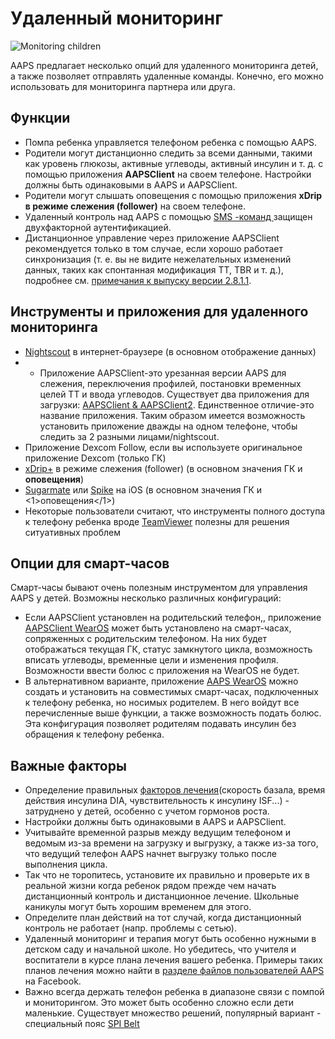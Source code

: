 # Удаленный мониторинг

![Monitoring children](../images/KidsMonitoring.png)

AAPS предлагает несколько опций для удаленного мониторинга детей, а также позволяет отправлять удаленные команды. Конечно, его можно использовать для мониторинга партнера или друга.

## Функции

- Помпа ребенка управляется телефоном ребенка с помощью AAPS.
- Родители могут дистанционно следить за всеми данными, такими как уровень глюкозы, активные углеводы, активный инсулин и т. д. с помощью приложения **AAPSClient** на своем телефоне. Настройки должны быть одинаковыми в AAPS и AAPSClient.
- Родители могут слышать оповещения с помощью приложения **xDrip в режиме слежения (follower)** на своем телефоне.
- Удаленный контроль над AAPS с помощью [SMS -команд ](../Children/SMS-Commands.md) защищен двухфакторной аутентификацией.
- Дистанционное управление через приложение AAPSClient рекомендуется только в том случае, если хорошо работает синхронизация (т. е. вы не видите нежелательных изменений данных, таких как спонтанная модификация TT, TBR и т. д.), подробнее см. [примечания к выпуску версии 2.8.1.1](Releasenotes-important-hints-2-8-1-1).

## Инструменты и приложения для удаленного мониторинга

- [Nightscout](https://nightscout.github.io/) в интернет-браузере (в основном отображение данных)
- * Приложение AAPSClient-это урезанная версии AAPS для слежения, переключения профилей, постановки временных целей TT и ввода углеводов. Существует два приложения для загрузки:  [AAPSClient & AAPSClient2](https://github.com/nightscout/AndroidAPS/releases/). Единственное отличие-это название приложения. Таким образом имеется возможность установить приложение дважды на одном телефоне, чтобы следить за 2 разными лицами/nightscout.
- Приложение Dexcom Follow, если вы используете оригинальное приложение Dexcom (только ГК)
- [xDrip+](../Configuration/xdrip.md) в режиме слежения (follower) (в основном значения ГК и **оповещения**)
- [Sugarmate](https://sugarmate.io/) или [Spike](https://spike-app.com/) на iOS (в основном значения ГК и <1>оповещения</1>)
- Некоторые пользователи считают, что инструменты полного доступа к телефону ребенка вроде [TeamViewer](https://www.teamviewer.com/) полезны для решения ситуативных проблем

## Опции для смарт-часов

Смарт-часы бывают очень полезным инструментом для управления AAPS у детей. Возможны несколько различных конфигураций:

- Если AAPSClient установлен на родительский телефон,, приложение [AAPSClient WearOS](https://github.com/nightscout/AndroidAPS/releases/) может быть установлено на смарт-часах, сопряженных с родительским телефоном. На них будет отображаться текущая ГК, статус замкнутого цикла, возможность вписать углеводы, временные цели и изменения профиля. Возможности ввести болюс с приложения на WearOS не будет.
- В альтернативном варианте, приложение [AAPS WearOS](https://androidaps.readthedocs.io/en/latest/Configuration/Watchfaces.html) можно создать и установить на совместимых смарт-часах, подключенных к телефону ребенка, но носимых родителем. В него войдут все перечисленные выше функции, а также возможность подать болюс. Эта конфигурация позволяет родителям подавать инсулин без обращения к телефону ребенка.

## Важные факторы

- Определение правильных [факторов лечения](FAQ-how-to-begin)(скорость базала, время действия инсулина DIA, чувствительность к инсулину ISF...) - затруднено у детей, особенно с учетом гормонов роста.
- Настройки должны быть одинаковыми в AAPS и AAPSClient.
- Учитывайте временной разрыв между ведущим телефоном и ведомым из-за времени на загрузку и выгрузку, а также из-за того, что ведущий телефон AAPS начнет выгрузку только после выполнения цикла.
- Так что не торопитесь, установите их правильно и проверьте их в реальной жизни когда ребенок рядом прежде чем начать дистанционный контроль и дистанционное лечение. Школьные каникулы могут быть хорошим временем для этого.
- Определите план действий на тот случай, когда дистанционный контроль не работает (напр. проблемы с сетью).
- Удаленный мониторинг и терапия могут быть особенно нужными в детском саду и начальной школе. Но убедитесь, что учителя и воспитатели в курсе плана лечения вашего ребенка. Примеры таких планов лечения можно найти в [разделе файлов пользователей AAPS](https://www.facebook.com/groups/AndroidAPSUsers/files/) на Facebook.
- Важно всегда держать телефон ребенка в диапазоне связи с помпой и мониторингом. Это может быть особенно сложно если дети маленькие. Существует множество решений, популярный вариант - специальный пояс [SPI Belt](https://spibelt.com/collections/kids-belts)
